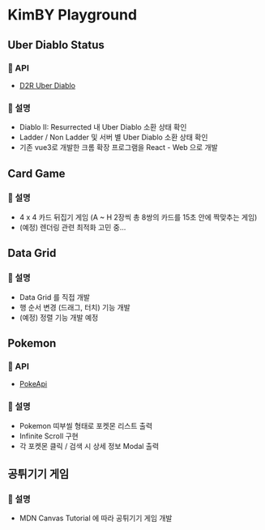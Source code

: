 # KimBY Playground

## Uber Diablo Status

### 👋 API

 - [D2R Uber Diablo](https://chrome.google.com/webstore/detail/d2r-uber-diablo/aoljfhhigdafjmlbfhnghkbpcjdjhfgf?hl=ko)

### 📝 설명

- Diablo II: Resurrected 내 Uber Diablo 소환 상태 확인
- Ladder / Non Ladder 및 서버 별  Uber Diablo 소환 상태 확인
- 기존 vue3로 개발한 크롬 확장 프로그램을 React - Web 으로 개발

## Card Game

### 📝 설명

- 4 x 4  카드 뒤집기 게임 (A ~ H 2장씩 총 8쌍의 카드를 15초 안에 짝맞추는 게임)
- (예정) 렌더링 관련 최적화 고민 중...

## Data Grid

### 📝 설명

- Data Grid 를 직접 개발
- 행 순서 변경 (드래그, 터치) 기능 개발
- (예정) 정렬 기능 개발 예정

## Pokemon

### 👋 API

 - [PokeApi](https://pokeapi.co/)

### 📝 설명

- Pokemon 띠부씰 형태로 포켓몬 리스트 출력
- Infinite Scroll 구현
- 각 포켓몬 클릭 / 검색 시 상세 정보 Modal 출력

## 공튀기기 게임

### 📝 설명

- MDN Canvas Tutorial 에 따라 공튀기기 게임 개발